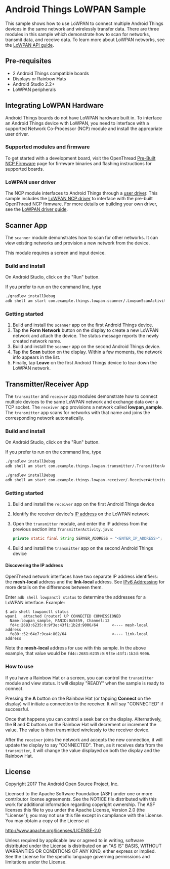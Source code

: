 # Android Things LoWPAN Sample

This sample shows how to use LoWPAN to connect multiple Android Things
devices in the same network and wirelessly transfer data. There are
three modules in this sample which demonstrate how to scan for networks,
transmit data, and receive data. To learn more about LoWPAN networks, see the
[LoWPAN API guide](https://developer.android.com/things/sdk/apis/lowpan.html).

## Pre-requisites

- 2 Android Things compatible boards
- Displays or Rainbow Hats
- Android Studio 2.2+
- LoWPAN peripherals

## Integrating LoWPAN Hardware
Android Things boards do not have LoWPAN hardware built in. To interface an
Android Things device with LoWPAN, you need to interface with a supported
Network Co-Processor (NCP) module and install the appropriate user driver.

### Supported modules and firmware
To get started with a development board, visit the OpenThread
[Pre-Built NCP Firmware](https://openthread.io/guides/ncp/firmware) page for
firmware binaries and flashing instructions for supported boards.

### LoWPAN user driver
The NCP module interfaces to Android Things through a
[user driver](https://developer.android.com/things/sdk/drivers/index.html).
This sample includes the
[LoWPAN NCP driver](https://github.com/androidthings/contrib-drivers/tree/master/lowpan)
to interface with the pre-built OpenThread NCP firmware.
For more details on building your own driver, see the
[LoWPAN driver guide](https://developer.android.com/things/sdk/drivers/lowpan.html).

## Scanner App
The `scanner` module demonstrates how to scan for other networks. It can
view existing networks and provision a new network from the device.

This module requires a screen and input device.

### Build and install
On Android Studio, click on the "Run" button.

If you prefer to run on the command line, type

```bash
./gradlew installDebug
adb shell am start com.example.things.lowpan.scanner/.LowpanScanActivity
```

### Getting started

1.  Build and install the `scanner` app on the first Android Things device.
1.  Tap the **Form Network** button on the display to create a new LoWPAN network
    and attach the device. The status message reports the newly created network
    name.
1.  Build and install the `scanner` app on the second Android Things device.
1.  Tap the **Scan** button on the display. Within a few moments, the network
    info appears in the list.
1.  Finally, tap **Leave** on the first Android Things device to tear down the
    LoWPAN network.

## Transmitter/Receiver App
The `transmitter` and `receiver` app modules demonstrate how to connect
multiple devices to the same LoWPAN network and exchange data over a TCP socket.
The `receiver` app provisions a network called **lowpan_sample**. The
`transmitter` app scans for networks with that name and joins the corresponding
network automatically.

### Build and install
On Android Studio, click on the "Run" button.

If you prefer to run on the command line, type

```bash
./gradlew installDebug
adb shell am start com.example.things.lowpan.transmitter/.TransmitterActivity
```

```bash
./gradlew installDebug
adb shell am start com.example.things.lowpan.receiver/.ReceiverActivity
```

### Getting started

1.  Build and install the `receiver` app on the first Android Things device
1.  Identify the receiver device's [IP address](#discovering-the-ip-address)
    on the LoWPAN network
1.  Open the `transmitter` module, and enter the IP address from the previous
    section into `TransmitterActivity.java`:

    ```java
    private static final String SERVER_ADDRESS = "<ENTER_IP_ADDRESS>";
    ```

1. Build and install the `transmitter` app on the second Android Things device

#### Discovering the IP address
OpenThread network interfaces have two separate IP address identifiers:
the **mesh-local** address and the **link-local** address.
See [IPv6 Addressing](https://openthread.io/guides/thread_primer/ipv6_addressing)
for more details on the differences between them.

Enter `adb shell lowpanctl status` to determine the addresses for a LoWPAN
interface. Example:

```
$ adb shell lowpanctl status
wpan1	attached (router) UP CONNECTED COMMISSIONED
  Name:lowpan_sample, PANID:0x5E59, Channel:12
  fd4c:2683:6235:0:9f3e:43f1:1b2d:9006/64      <---- mesh-local address
  fe80::52:64e7:9ca4:802/64                    <---- link-local address
```

Note the **mesh-local** address for use with this sample. In the above example,
that value would be `fd4c:2683:6235:0:9f3e:43f1:1b2d:9006`.

### How to use
If you have a Rainbow Hat or a screen, you can control the `transmitter` module
and view status. It will display "READY" when the sample is ready to connect.

Pressing the **A** button on the Rainbow Hat (or tapping **Connect** on the display)
will initiate a connection to the receiver. It will say "CONNECTED" if successful.

Once that happens you can control a seek bar on the display. Alternatively,
the **B** and **C** buttons on the Rainbow Hat will decrement or increment
the value. The value is then transmitted wirelessly to the receiver device.

After the `receiver` joins the network and accepts the new connection, it will
update the display to say "CONNECTED". Then, as it receives data from the
`transmitter`, it will change the value displayed on both the display and the
Rainbow Hat.

## License

Copyright 2017 The Android Open Source Project, Inc.

Licensed to the Apache Software Foundation (ASF) under one or more contributor
license agreements.  See the NOTICE file distributed with this work for
additional information regarding copyright ownership.  The ASF licenses this
file to you under the Apache License, Version 2.0 (the "License"); you may not
use this file except in compliance with the License.  You may obtain a copy of
the License at

  http://www.apache.org/licenses/LICENSE-2.0

Unless required by applicable law or agreed to in writing, software
distributed under the License is distributed on an "AS IS" BASIS, WITHOUT
WARRANTIES OR CONDITIONS OF ANY KIND, either express or implied.  See the
License for the specific language governing permissions and limitations under
the License.
